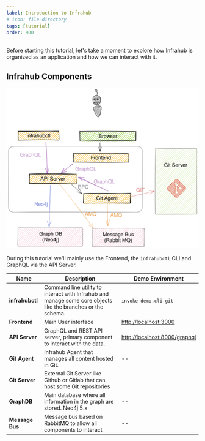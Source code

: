 ```yaml
---
label: Introduction to Infrahub
# icon: file-directory
tags: [tutorial]
order: 900
---
```


Before starting this tutorial, let's take a moment to explore how Infrahub is organized as an application and how we can interact with it.

## Infrahub Components

![](../media/high_level_architecture.excalidraw.svg)

During this tutorial we'll mainly use the Frontend, the `infrahubctl` CLI and GraphQL via the API Server.

| Name | Description | Demo Environment |
|---|---|---|
| **infrahubctl** | Command line utility to interact with Infrahub and manage some core objects like the branches or the schema. | `invoke demo.cli-git` |
| **Frontend** | Main User interface |  [http://localhost:3000](http://localhost:3000) |
| **API Server** | GraphQL and REST API server, primary component to interact with the data. |  [http://localhost:8000/graphql](http://localhost:8000/graphql) |
| **Git Agent** | Infrahub Agent that manages all content hosted in Git.  |  -- |
| **Git Server** | External Git Server like Github or Gitlab that can host some Git repositories  |  |
| **GraphDB** | Main database where all information in the graph are stored. Neo4j 5.x | -- |
| **Message Bus** | Message bus based on RabbitMQ to allow all components to interact |-- |
